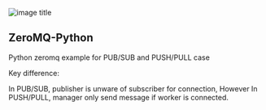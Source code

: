 	
![image title](https://ci.appveyor.com/project/mhassan102/quilt-compiler?svg=true&passingText=master%20-%20OK&failingText=master%20-%20Fails)

## ZeroMQ-Python

Python zeromq example for PUB/SUB and PUSH/PULL case

Key difference:

In PUB/SUB, publisher is unware of subscriber for connection,
However In PUSH/PULL, manager only send message if worker is connected.

